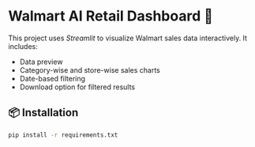 # Walmart AI Retail Dashboard 🛒

This project uses *Streamlit* to visualize Walmart sales data interactively. It includes:

- Data preview
- Category-wise and store-wise sales charts
- Date-based filtering
- Download option for filtered results

## 📦 Installation

```bash
pip install -r requirements.txt